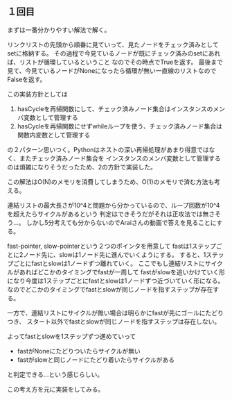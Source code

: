 ## １回目

まずは一番分かりやすい解法で解く。

リンクリストの先頭から順番に見ていって、見たノードをチェック済みとしてsetに格納する。
その過程で今見ているノードが既にチェック済みのsetにあれば、リストが循環しているということ
なのでその時点でTrueを返す。
最後まで見て、今見ているノードがNoneになったら循環が無い一直線のリストなのでFalseを返す。

この実装方針としては

1. hasCycleを再帰関数にして、チェック済みノード集合はインスタンスのメンバ変数として管理する
2. hasCycleを再帰関数にせずwhileループを使う、チェック済みノード集合は関数内変数として管理する

の２パターン思いつく。Pythonはネストの深い再帰処理があまり得意ではなく、またチェック済みノード集合を
インスタンスのメンバ変数として管理するのは煩雑になりそうだったため、2の方針で実装した。

この解法はO(N)のメモリを消費してしまうため、O(1)のメモリで済む方法も考える。

連結リストの最大長さが10^4と問題から分かっているので、ループ回数が10^4を超えたらサイクルがあるという
判定はできそうだがそれは正攻法では無さそう…。
しかし5分考えても分からないのでAraiさんの動画で答えを見ることにする。

fast-pointer, slow-pointerという２つのポインタを用意して
fastは1ステップごとに2ノード先に、slowは1ノード先に進んでいくようにする。
すると、1ステップごとにfastとslowは1ノードずつ離れていく。
ここでもし連結リストにサイクルがあればどこかのタイミングでfastが一周して
fastがslowを追いかけていく形になり今度は1ステップごとにfastとslowは1ノードずつ近づいていく形になる。
なのでどこかのタイミングでfastとslowが同じノードを指すステップが存在する。

一方で、連結リストにサイクルが無い場合は明らかにfastが先にゴールにたどりつき、
スタート以外でfastとslowが同じノードを指すステップは存在しない。

よってfastとslowを1ステップずつ進めていって

- fastがNoneにたどりついたらサイクルが無い
- fastがslowと同じノードにたどり着いたらサイクルがある

と判定できる…という感じらしい。

この考え方を元に実装をしてみる。
